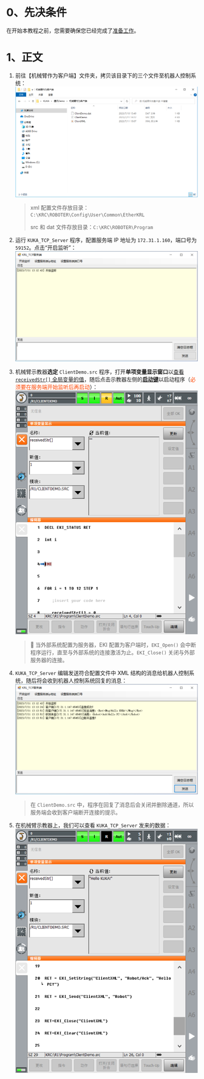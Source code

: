 # 0、先决条件

在开始本教程之前，您需要确保您已经完成了[准备工作](./%E5%87%86%E5%A4%87%E5%B7%A5%E4%BD%9C.md)。

# 1、正文

1. 前往【机械臂作为客户端】文件夹，拷贝该目录下的三个文件至机器人控制系统：<br>![文件位置](./image/ExternalServerKukaClient/1-FileLocation.PNG)

    > xml 配置文件存放目录：`C:\KRC\ROBOTER\Config\User\Common\EtherKRL`
    > 
    > src 和 dat 文件存放目录：`C:\KRC\ROBOTER\Program`

2. 运行 `KUKA_TCP_Server` 程序，配置服务端 IP 地址为 `172.31.1.160`，端口号为 `59152`。点击“开启监听”：<br>![开启监听](./image/ExternalServerKukaClient/2-StartMonitor.PNG)
3. 机械臂示教器**选定** `ClientDemo.src` 程序，打开**单项变量显示窗口**以[查看 `receivedStr[]` 全局变量的值](./%E5%87%86%E5%A4%87%E5%B7%A5%E4%BD%9C.md#显示和更改一个变量的值)，随后点击示教器左侧的[**启动键**](https://zhuanlan.zhihu.com/p/425484118)以启动程序（<font color="#ff4500">必须要在服务端开始监听后再启动</font>）：<br>![启动程序](./image/ExternalServerKukaClient/3-StartKrlProgram.bmp)

    > 💬 当外部系统配置为服务器，EKI 配置为客户端时，`EKI_Open()` 会中断程序运行，直至与外部系统的连接激活为止。`EKI_Close()` 关闭与外部服务器的连接。

4. `KUKA_TCP_Server` 编辑发送符合配置文件中 XML 结构的消息给机器人控制系统，随后将会收到机器人控制系统回复的消息：<br>![发送数据](./image/ExternalServerKukaClient/4-SendMsg.PNG)

    > 在 `ClientDemo.src` 中，程序在回复了消息后会关闭并删除通道，所以服务端会收到客户端断开连接的提示。

5. 在机械臂示教器上，我们可以查看 `KUKA_TCP_Server` 发来的数据：![接收数据](./image/ExternalServerKukaClient/5-ReveiveMsg.bmp)